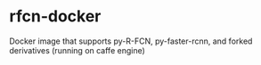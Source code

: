 # rfcn-docker
Docker image that supports py-R-FCN, py-faster-rcnn, and forked derivatives (running on caffe engine)
